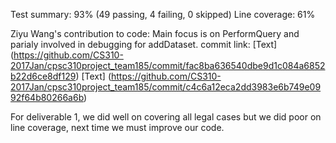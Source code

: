 Test summary: 93% (49 passing, 4 failing, 0 skipped)
Line coverage: 61%

Ziyu Wang's contribution to code: Main focus is on PerformQuery and parialy involved in debugging for addDataset.
commit link: [Text] (https://github.com/CS310-2017Jan/cpsc310project_team185/commit/fac8ba636540dbe9d1c084a6852b22d6ce8df129)
             [Text] (https://github.com/CS310-2017Jan/cpsc310project_team185/commit/c4c6a12eca2dd3983e6b749e0992f64b80266a6b)
             
For deliverable 1, we did well on covering all legal cases but we did poor on line coverage, next time we must improve our code.
